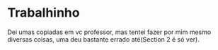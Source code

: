 # Trabalhinho
 Dei umas copiadas em vc professor, mas tentei fazer por mim mesmo diversas coisas, uma deu bastante errado até(Section 2 é só ver).
